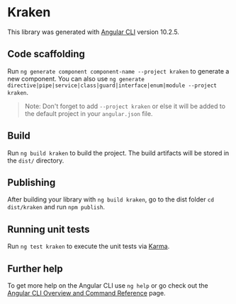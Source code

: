 # Kraken

This library was generated with [Angular CLI](https://github.com/angular/angular-cli) version 10.2.5.

## Code scaffolding

Run `ng generate component component-name --project kraken` to generate a new component. You can also use `ng generate directive|pipe|service|class|guard|interface|enum|module --project kraken`.
> Note: Don't forget to add `--project kraken` or else it will be added to the default project in your `angular.json` file. 

## Build

Run `ng build kraken` to build the project. The build artifacts will be stored in the `dist/` directory.

## Publishing

After building your library with `ng build kraken`, go to the dist folder `cd dist/kraken` and run `npm publish`.

## Running unit tests

Run `ng test kraken` to execute the unit tests via [Karma](https://karma-runner.github.io).

## Further help

To get more help on the Angular CLI use `ng help` or go check out the [Angular CLI Overview and Command Reference](https://angular.io/cli) page.
